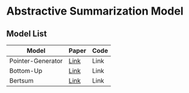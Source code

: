 # Abstractive Summarization Model

## Model List

| Model             | Paper                                    | Code |
| ----------------- | ---------------------------------------- | ---- |
| Pointer-Generator | [Link](https://arxiv.org/abs/1704.04368) | Link |
| Bottom-Up         | [Link](https://arxiv.org/abs/1808.10792) | Link |
| Bertsum           | [Link](https://arxiv.org/pdf/1908.08345) | Link |
